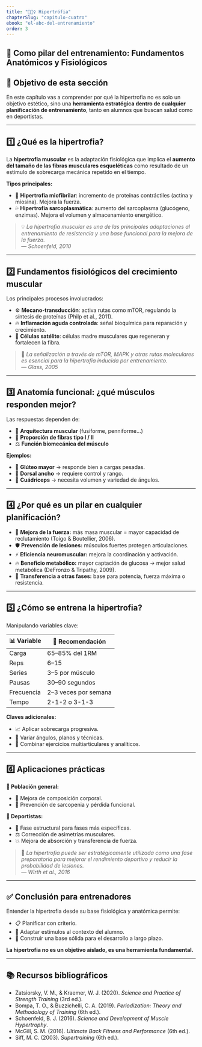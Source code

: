 ```yaml
---
title: "🏋🏽‍♀️ Hipertrófia"
chapterSlug: "capitulo-cuatro"
ebook: "el-abc-del-entrenamiento"
order: 3
---
```


## 💪 **Como pilar del entrenamiento: Fundamentos Anatómicos y Fisiológicos**

## 🎯 Objetivo de esta sección

En este capítulo vas a comprender por qué la hipertrofia no es solo un objetivo estético, sino una **herramienta estratégica dentro de cualquier planificación de entrenamiento**, tanto en alumnos que buscan salud como en deportistas.

---

## 1️⃣ ¿Qué es la hipertrofia?

La **hipertrofia muscular** es la adaptación fisiológica que implica el **aumento del tamaño de las fibras musculares esqueléticas** como resultado de un estímulo de sobrecarga mecánica repetido en el tiempo.

**Tipos principales:**

- 🧬 **Hipertrofia miofibrilar**: incremento de proteínas contráctiles (actina y miosina). Mejora la fuerza.
- 💦 **Hipertrofia sarcoplasmática**: aumento del sarcoplasma (glucógeno, enzimas). Mejora el volumen y almacenamiento energético.

> 💡 *La hipertrofia muscular es una de las principales adaptaciones al entrenamiento de resistencia y una base funcional para la mejora de la fuerza.*  
> — *Schoenfeld, 2010*

---

## 2️⃣ Fundamentos fisiológicos del crecimiento muscular

Los principales procesos involucrados:

- ⚙️ **Mecano-transducción**: activa rutas como mTOR, regulando la síntesis de proteínas (Philp et al., 2011).
- 🔥 **Inflamación aguda controlada**: señal bioquímica para reparación y crecimiento.
- 🧫 **Células satélite**: células madre musculares que regeneran y fortalecen la fibra.

> 🔬 *La señalización a través de mTOR, MAPK y otras rutas moleculares es esencial para la hipertrofia inducida por entrenamiento.*  
> — *Glass, 2005*

---

## 3️⃣ Anatomía funcional: ¿qué músculos responden mejor?

Las respuestas dependen de:

- 🧩 **Arquitectura muscular** (fusiforme, penniforme…)
- 🧬 **Proporción de fibras tipo I / II**
- ⚖️ **Función biomecánica del músculo**

**Ejemplos:**

- 🍑 **Glúteo mayor** → responde bien a cargas pesadas.
- 🏹 **Dorsal ancho** → requiere control y rango.
- 🦵 **Cuádriceps** → necesita volumen y variedad de ángulos.

---

## 4️⃣ ¿Por qué es un pilar en cualquier planificación?

- 💪 **Mejora de la fuerza:** más masa muscular = mayor capacidad de reclutamiento (Toigo & Boutellier, 2006).
- 🛡️ **Prevención de lesiones:** músculos fuertes protegen articulaciones.
- ⚡ **Eficiencia neuromuscular:** mejora la coordinación y activación.
- 🔥 **Beneficio metabólico:** mayor captación de glucosa → mejor salud metabólica (DeFronzo & Tripathy, 2009).
- 🧱 **Transferencia a otras fases:** base para potencia, fuerza máxima o resistencia.

---

## 5️⃣ ¿Cómo se entrena la hipertrofia?

Manipulando variables clave:

| 📊 Variable     | 📌 Recomendación         |
|----------------|--------------------------|
| Carga          | 65–85% del 1RM           |
| Reps           | 6–15                     |
| Series         | 3–5 por músculo          |
| Pausas         | 30–90 segundos           |
| Frecuencia     | 2–3 veces por semana     |
| Tempo          | 2-1-2 o 3-1-3            |

**Claves adicionales:**

- 📈 Aplicar sobrecarga progresiva.
- 🔄 Variar ángulos, planos y técnicas.
- 🧠 Combinar ejercicios multiarticulares y analíticos.

---

## 6️⃣ Aplicaciones prácticas

**👥 Población general:**

- 💃 Mejora de composición corporal.
- 🧓 Prevención de sarcopenia y pérdida funcional.

**🏅 Deportistas:**

- 🧱 Fase estructural para fases más específicas.
- ⚖️ Corrección de asimetrías musculares.
- 💥 Mejora de absorción y transferencia de fuerza.

> 🧠 *La hipertrofia puede ser estratégicamente utilizada como una fase preparatoria para mejorar el rendimiento deportivo y reducir la probabilidad de lesiones.*  
> — *Wirth et al., 2016*

---

## ✅ Conclusión para entrenadores

Entender la hipertrofia desde su base fisiológica y anatómica permite:

- 📋 Planificar con criterio.
- 🧩 Adaptar estímulos al contexto del alumno.
- 🧱 Construir una base sólida para el desarrollo a largo plazo.

**La hipertrofia no es un objetivo aislado, es una herramienta fundamental.**

---

## 📚 Recursos bibliográficos

- Zatsiorsky, V. M., & Kraemer, W. J. (2020). *Science and Practice of Strength Training* (3rd ed.).
- Bompa, T. O., & Buzzichelli, C. A. (2019). *Periodization: Theory and Methodology of Training* (6th ed.).
- Schoenfeld, B. J. (2016). *Science and Development of Muscle Hypertrophy*.
- McGill, S. M. (2016). *Ultimate Back Fitness and Performance* (6th ed.).
- Siff, M. C. (2003). *Supertraining* (6th ed.).
